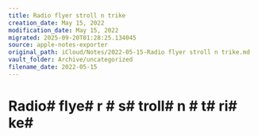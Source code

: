 ```yaml
---
title: Radio flyer stroll n trike
creation_date: May 15, 2022
modification_date: May 15, 2022
migrated: 2025-09-20T01:28:25.134045
source: apple-notes-exporter
original_path: iCloud/Notes/2022-05-15-Radio flyer stroll n trike.md
vault_folder: Archive/uncategorized
filename_date: 2022-05-15
---
```



# Radio#  flye# r # s# troll#  n # t# ri# ke# 

